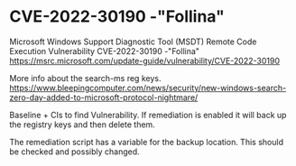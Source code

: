 # CVE-2022-30190 -"Follina"

Microsoft Windows Support Diagnostic Tool (MSDT) Remote Code Execution Vulnerability
CVE-2022-30190 -"Follina"
https://msrc.microsoft.com/update-guide/vulnerability/CVE-2022-30190

More info about the search-ms reg keys.
https://www.bleepingcomputer.com/news/security/new-windows-search-zero-day-added-to-microsoft-protocol-nightmare/

Baseline + CIs to find Vulnerability. If remediation is enabled it will back up the registry keys and then delete them.

The remediation script has a variable for the backup location. This should be checked and possibly changed.
